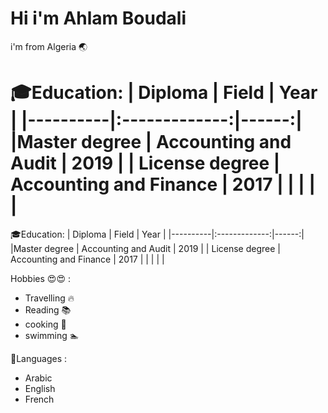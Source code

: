 # Hi i'm Ahlam Boudali

i'm from Algeria 🌏

🎓Education: | Diploma | Field | Year | |----------|:-------------:|------:|
|Master degree | Accounting and Audit | 2019 | | License degree | Accounting and
Finance | 2017 | | | | |
=======
🎓Education:
| Diploma | Field | Year |
|----------|:-------------:|------:|
|Master degree | Accounting and Audit | 2019 |
| License degree | Accounting and Finance | 2017 |
| | | |

Hobbies 😍😍 :

- Travelling 🔥
- Reading 📚
- cooking 🍜
- swimming 🏊

📕Languages :

- Arabic
- English
- French
